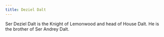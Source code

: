 ```yaml
---
title: Deziel Dalt
---
```


Ser Deziel Dalt is the Knight of Lemonwood and head of House Dalt. He is the brother of Ser Andrey Dalt.


